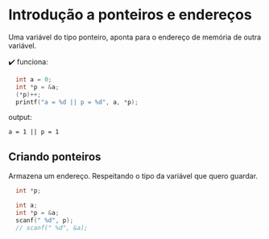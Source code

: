 # Introdução a ponteiros e endereços

Uma variável do tipo ponteiro, aponta para o endereço de memória de outra variável.

✔️ funciona:
```c
  int a = 0;
  int *p = &a;
  (*p)++;
  printf("a = %d || p = %d", a, *p);
```

output:
```
a = 1 || p = 1
```

## Criando ponteiros

Armazena um endereço. Respeitando o tipo da variável que quero guardar.

```c
  int *p;
```

```c
  int a;
  int *p = &a;
  scanf(" %d", p); 
  // scanf(" %d", &a);
```
